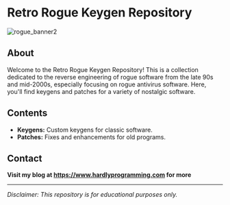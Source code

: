 # Retro Rogue Keygen Repository

![rogue_banner2](https://github.com/user-attachments/assets/043dbb6b-e300-4000-af5b-cce71a0ac581)

## About
Welcome to the Retro Rogue Keygen Repository! This is a collection dedicated to the reverse engineering of rogue software from the late 90s and mid-2000s, especially focusing on rogue antivirus software. Here, you'll find keygens and patches for a variety of nostalgic software.

## Contents
- **Keygens:** Custom keygens for classic software.
- **Patches:** Fixes and enhancements for old programs.

## Contact
**Visit my blog at https://www.hardlyprogramming.com for more**

---

*Disclaimer: This repository is for educational purposes only.*

